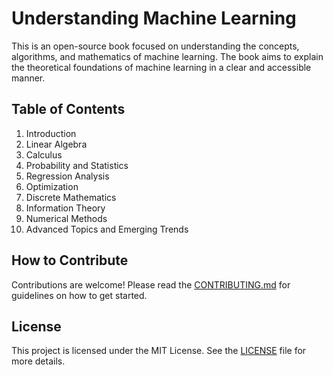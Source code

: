 # Understanding Machine Learning

This is an open-source book focused on understanding the concepts, algorithms, and mathematics of machine learning. The book aims to explain the theoretical foundations of machine learning in a clear and accessible manner.

## Table of Contents
1. Introduction
2. Linear Algebra
3. Calculus
4. Probability and Statistics
5. Regression Analysis
6. Optimization
7. Discrete Mathematics
8. Information Theory
9. Numerical Methods
10. Advanced Topics and Emerging Trends

## How to Contribute
Contributions are welcome! Please read the [CONTRIBUTING.md](CONTRIBUTING.md) for guidelines on how to get started.

## License
This project is licensed under the MIT License. See the [LICENSE](LICENSE) file for more details.
